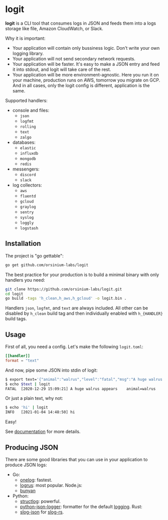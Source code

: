 # logit

**logit** is a CLI tool that consumes logs in JSON and feeds them into a logs storage like file, Amazon CloudWatch, or Slack.

Why it is important:

* Your application will contain only bussiness logic. Don't write your own logging library.
* Your application will not send secondary network requests.
* Your application will be faster. It's easy to make a JSON entry and feed it into stdout, and logit will take care of the rest.
* Your application will be more environment-agnostic. Here you run it on your machine, production runs on AWS, tomorrow you migrate on GCP. And in all cases, only the logit config is different, application is the same.

Supported handlers:

* console and files:
  * `json`
  * `logfmt`
  * `rolling`
  * `text`
  * `zalgo`
* databases:
  * `elastic`
  * `influxdb`
  * `mongodb`
  * `redis`
* messengers:
  * `discord`
  * `slack`
* log collectors:
  * `aws`
  * `fluentd`
  * `gcloud`
  * `graylog`
  * `sentry`
  * `syslog`
  * `loggly`
  * `logstash`

## Installation

The project is "go gettable":

```bash
go get github.com/orsinium-labs/logit
```

The best practice for your production is to build a minimal binary with only handlers you need:

```bash
git clone https://github.com/orsinium-labs/logit.git
cd logit
go build -tags 'h_clean,h_aws,h_gcloud' -o logit.bin .
```

Handlers `json`, `logfmt`, and `text` are always included. All other can be disabled by `h_clean` build tag and then individually enabled with `h_{HANDLER}` build tags.

## Usage

First of all, you need a config. Let's make the following `logit.toml`:

```toml
[[handler]]
format = "text"
```

And now, pipe some JSON into stdin of logit:

```bash
$ export text='{"animal":"walrus","level":"fatal","msg":"A huge walrus appears","time":"2020-12-29 15:09:21"}'
$ echo $text | logit
FATAL  [2020-12-29 15:09:21] A huge walrus appears    animal=walrus
```

Or just a plain text, why not:

```bash
$ echo 'hi' | logit
INFO   [2021-01-04 14:48:50] hi
```

Easy!

See [documentation](./docs/config.md) for more details.

## Producing JSON

There are some good libraries that you can use in your application to produce JSON logs:

* Go:
  * [onelog](https://github.com/francoispqt/onelog): fastest.
  * [logrus](github.com/sirupsen/logrus): most popular.
Node.js:
  * [bunyan](https://github.com/trentm/node-bunyan)
* Python:
  * [structlog](https://github.com/hynek/structlog): powerful.
  * [python-json-logger](https://github.com/madzak/python-json-logger): formatter for the default [logging](https://docs.python.org/3/library/logging.html).
Rust:
  * [slog-json](https://github.com/slog-rs/json) for [slog-rs](https://github.com/slog-rs/slog).
